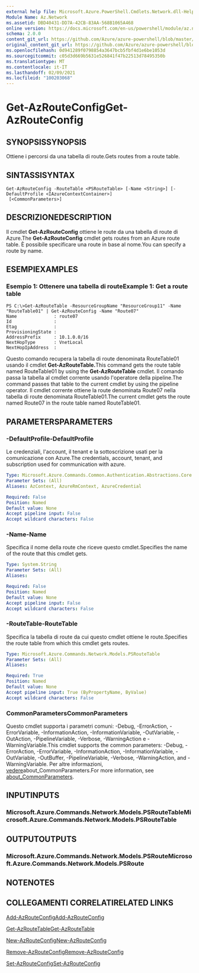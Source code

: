 ```yaml
---
external help file: Microsoft.Azure.PowerShell.Cmdlets.Network.dll-Help.xml
Module Name: Az.Network
ms.assetid: DBD40431-DD7A-42CB-83AA-568B1065A468
online version: https://docs.microsoft.com/en-us/powershell/module/az.network/get-azrouteconfig
schema: 2.0.0
content_git_url: https://github.com/Azure/azure-powershell/blob/master/src/Network/Network/help/Get-AzRouteConfig.md
original_content_git_url: https://github.com/Azure/azure-powershell/blob/master/src/Network/Network/help/Get-AzRouteConfig.md
ms.openlocfilehash: 0d941289f0798854a3647bcb5fbf4d1e6be1053d
ms.sourcegitcommit: c05d3d669b5631e526841f47b22513d78495350b
ms.translationtype: MT
ms.contentlocale: it-IT
ms.lasthandoff: 02/09/2021
ms.locfileid: "100203068"
---
```

# <span data-ttu-id="33081-101">Get-AzRouteConfig</span><span class="sxs-lookup"><span data-stu-id="33081-101">Get-AzRouteConfig</span></span>

## <span data-ttu-id="33081-102">SYNOPSIS</span><span class="sxs-lookup"><span data-stu-id="33081-102">SYNOPSIS</span></span>
<span data-ttu-id="33081-103">Ottiene i percorsi da una tabella di route.</span><span class="sxs-lookup"><span data-stu-id="33081-103">Gets routes from a route table.</span></span>

## <span data-ttu-id="33081-104">SINTASSI</span><span class="sxs-lookup"><span data-stu-id="33081-104">SYNTAX</span></span>

```
Get-AzRouteConfig -RouteTable <PSRouteTable> [-Name <String>] [-DefaultProfile <IAzureContextContainer>]
 [<CommonParameters>]
```

## <span data-ttu-id="33081-105">DESCRIZIONE</span><span class="sxs-lookup"><span data-stu-id="33081-105">DESCRIPTION</span></span>
<span data-ttu-id="33081-106">Il cmdlet **Get-AzRouteConfig** ottiene le route da una tabella di route di Azure.</span><span class="sxs-lookup"><span data-stu-id="33081-106">The **Get-AzRouteConfig** cmdlet gets routes from an Azure route table.</span></span>
<span data-ttu-id="33081-107">È possibile specificare una route in base al nome.</span><span class="sxs-lookup"><span data-stu-id="33081-107">You can specify a route by name.</span></span>

## <span data-ttu-id="33081-108">ESEMPI</span><span class="sxs-lookup"><span data-stu-id="33081-108">EXAMPLES</span></span>

### <span data-ttu-id="33081-109">Esempio 1: Ottenere una tabella di route</span><span class="sxs-lookup"><span data-stu-id="33081-109">Example 1: Get a route table</span></span>
```
PS C:\>Get-AzRouteTable -ResourceGroupName "ResourceGroup11" -Name "RouteTable01" | Get-AzRouteConfig -Name "Route07"
Name              : route07
Id                : 
Etag              : 
ProvisioningState : 
AddressPrefix     : 10.1.0.0/16
NextHopType       : VnetLocal
NextHopIpAddress  :
```

<span data-ttu-id="33081-110">Questo comando recupera la tabella di route denominata RouteTable01 usando il cmdlet **Get-AzRouteTable.**</span><span class="sxs-lookup"><span data-stu-id="33081-110">This command gets the route table named RouteTable01 by using the **Get-AzRouteTable** cmdlet.</span></span>
<span data-ttu-id="33081-111">Il comando passa la tabella al cmdlet corrente usando l'operatore della pipeline.</span><span class="sxs-lookup"><span data-stu-id="33081-111">The command passes that table to the current cmdlet by using the pipeline operator.</span></span>
<span data-ttu-id="33081-112">Il cmdlet corrente ottiene la route denominata Route07 nella tabella di route denominata RouteTable01.</span><span class="sxs-lookup"><span data-stu-id="33081-112">The current cmdlet gets the route named Route07 in the route table named RouteTable01.</span></span>

## <span data-ttu-id="33081-113">PARAMETERS</span><span class="sxs-lookup"><span data-stu-id="33081-113">PARAMETERS</span></span>

### <span data-ttu-id="33081-114">-DefaultProfile</span><span class="sxs-lookup"><span data-stu-id="33081-114">-DefaultProfile</span></span>
<span data-ttu-id="33081-115">Le credenziali, l'account, il tenant e la sottoscrizione usati per la comunicazione con Azure.</span><span class="sxs-lookup"><span data-stu-id="33081-115">The credentials, account, tenant, and subscription used for communication with azure.</span></span>

```yaml
Type: Microsoft.Azure.Commands.Common.Authentication.Abstractions.Core.IAzureContextContainer
Parameter Sets: (All)
Aliases: AzContext, AzureRmContext, AzureCredential

Required: False
Position: Named
Default value: None
Accept pipeline input: False
Accept wildcard characters: False
```

### <span data-ttu-id="33081-116">-Name</span><span class="sxs-lookup"><span data-stu-id="33081-116">-Name</span></span>
<span data-ttu-id="33081-117">Specifica il nome della route che riceve questo cmdlet.</span><span class="sxs-lookup"><span data-stu-id="33081-117">Specifies the name of the route that this cmdlet gets.</span></span>

```yaml
Type: System.String
Parameter Sets: (All)
Aliases:

Required: False
Position: Named
Default value: None
Accept pipeline input: False
Accept wildcard characters: False
```

### <span data-ttu-id="33081-118">-RouteTable</span><span class="sxs-lookup"><span data-stu-id="33081-118">-RouteTable</span></span>
<span data-ttu-id="33081-119">Specifica la tabella di route da cui questo cmdlet ottiene le route.</span><span class="sxs-lookup"><span data-stu-id="33081-119">Specifies the route table from which this cmdlet gets routes.</span></span>

```yaml
Type: Microsoft.Azure.Commands.Network.Models.PSRouteTable
Parameter Sets: (All)
Aliases:

Required: True
Position: Named
Default value: None
Accept pipeline input: True (ByPropertyName, ByValue)
Accept wildcard characters: False
```

### <span data-ttu-id="33081-120">CommonParameters</span><span class="sxs-lookup"><span data-stu-id="33081-120">CommonParameters</span></span>
<span data-ttu-id="33081-121">Questo cmdlet supporta i parametri comuni: -Debug, -ErrorAction, -ErrorVariable, -InformationAction, -InformationVariable, -OutVariable, -OutAction, -PipelineVariable, -Verbose, -WarningAction e -WarningVariable.</span><span class="sxs-lookup"><span data-stu-id="33081-121">This cmdlet supports the common parameters: -Debug, -ErrorAction, -ErrorVariable, -InformationAction, -InformationVariable, -OutVariable, -OutBuffer, -PipelineVariable, -Verbose, -WarningAction, and -WarningVariable.</span></span> <span data-ttu-id="33081-122">Per altre informazioni, [vedere](http://go.microsoft.com/fwlink/?LinkID=113216)about_CommonParameters.</span><span class="sxs-lookup"><span data-stu-id="33081-122">For more information, see [about_CommonParameters](http://go.microsoft.com/fwlink/?LinkID=113216).</span></span>

## <span data-ttu-id="33081-123">INPUT</span><span class="sxs-lookup"><span data-stu-id="33081-123">INPUTS</span></span>

### <span data-ttu-id="33081-124">Microsoft.Azure.Commands.Network.Models.PSRouteTable</span><span class="sxs-lookup"><span data-stu-id="33081-124">Microsoft.Azure.Commands.Network.Models.PSRouteTable</span></span>

## <span data-ttu-id="33081-125">OUTPUT</span><span class="sxs-lookup"><span data-stu-id="33081-125">OUTPUTS</span></span>

### <span data-ttu-id="33081-126">Microsoft.Azure.Commands.Network.Models.PSRoute</span><span class="sxs-lookup"><span data-stu-id="33081-126">Microsoft.Azure.Commands.Network.Models.PSRoute</span></span>

## <span data-ttu-id="33081-127">NOTE</span><span class="sxs-lookup"><span data-stu-id="33081-127">NOTES</span></span>

## <span data-ttu-id="33081-128">COLLEGAMENTI CORRELATI</span><span class="sxs-lookup"><span data-stu-id="33081-128">RELATED LINKS</span></span>

[<span data-ttu-id="33081-129">Add-AzRouteConfig</span><span class="sxs-lookup"><span data-stu-id="33081-129">Add-AzRouteConfig</span></span>](./Add-AzRouteConfig.md)

[<span data-ttu-id="33081-130">Get-AzRouteTable</span><span class="sxs-lookup"><span data-stu-id="33081-130">Get-AzRouteTable</span></span>](./Get-AzRouteTable.md)

[<span data-ttu-id="33081-131">New-AzRouteConfig</span><span class="sxs-lookup"><span data-stu-id="33081-131">New-AzRouteConfig</span></span>](./New-AzRouteConfig.md)

[<span data-ttu-id="33081-132">Remove-AzRouteConfig</span><span class="sxs-lookup"><span data-stu-id="33081-132">Remove-AzRouteConfig</span></span>](./Remove-AzRouteConfig.md)

[<span data-ttu-id="33081-133">Set-AzRouteConfig</span><span class="sxs-lookup"><span data-stu-id="33081-133">Set-AzRouteConfig</span></span>](./Set-AzRouteConfig.md)


